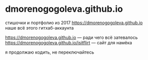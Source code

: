 # dmorenogogoleva.github.io

стишочки и портфолио из 2017
https://dmorenogogoleva.github.io <br/>
наше всё этого гитхаб-аккаунта<br/>

https://dmorenogogoleva.github.io — ради чего всё затевалось <br/>
https://dmorenogogoleva.github.io/isitflirt — сайт для намёка

я продолжаю кодить, не переключайтесь
